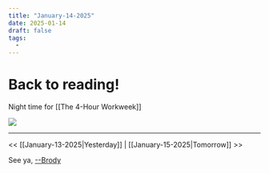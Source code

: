 ```yaml
---
title: "January-14-2025"
date: 2025-01-14
draft: false
tags:
  -
---
```


<div class="article-header green-white">

<div>

<div class="decorative-element"></div>

# Back to reading!

Night time for [[The 4-Hour Workweek]]

</div>

<img loading="lazy" role="img" src="./cat_excited.png">

</div>

---
<< [[January-13-2025|Yesterday]] 
| [[January-15-2025|Tomorrow]] >>

See ya, <a target="_blank" rel="noopener noreferrer" href="https://www.brodypen.com/">--Brody<a>
